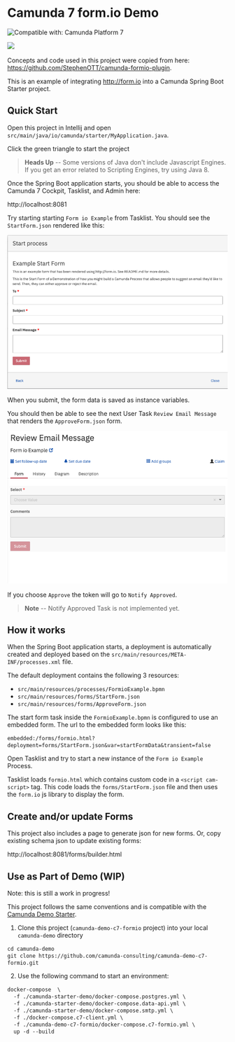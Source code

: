 # Camunda 7 form.io Demo

![Compatible with: Camunda Platform 7](https://img.shields.io/badge/Compatible%20with-Camunda%20Platform%207-26d07c)

[![](https://img.shields.io/badge/Lifecycle-Proof%20of%20Concept-blueviolet)](https://github.com/Camunda-Community-Hub/community/blob/main/extension-lifecycle.md#proof-of-concept-)

Concepts and code used in this project were copied from here: https://github.com/StephenOTT/camunda-formio-plugin. 

This is an example of integrating http://form.io into a Camunda Spring Boot Starter project.

## Quick Start

Open this project in Intellij and open `src/main/java/io/camunda/starter/MyApplication.java`.

Click the green triangle to start the project

> **Heads Up** -- Some versions of Java don't include Javascript Engines. If you get an error related to Scripting Engines, try using Java 8.

Once the Spring Boot application starts, you should be able to access the Camunda 7 Cockpit, Tasklist, and Admin here: 

http://localhost:8081

Try starting starting `Form io Example` from Tasklist. You should see the `StartForm.json` rendered like this:

![Start Form](./screenshots/startForm.png?raw=true "Start Form")

When you submit, the form data is saved as instance variables.

You should then be able to see the next User Task `Review Email Message` that renders the `ApproveForm.json` form. 

![Approve Form](./screenshots/approveForm.png?raw=true "Approve Form")

If you choose `Approve` the token will go to `Notify Approved`. 

> **Note** -- Notify Approved Task is not implemented yet.

## How it works

When the Spring Boot application starts, a deployment is automatically created and deployed based on the `src/main/resources/META-INF/processes.xml` file. 

The default deployment contains the following 3 resources: 

* `src/main/resources/processes/FormioExample.bpmn`
* `src/main/resources/forms/StartForm.json`
* `src/main/resources/forms/ApproveForm.json`

The start form task inside the `FormioExample.bpmn` is configured to use an embedded form. The url to the embedded form looks like this: 

```
embedded:/forms/formio.html?deployment=forms/StartForm.json&var=startFormData&transient=false
```

Open Tasklist and try to start a new instance of the `Form io Example` Process.

Tasklist loads `formio.html` which contains custom code in a `<script cam-script>` tag. This code loads the `forms/StartForm.json` file and then uses the `form.io` js library to display the form.

## Create and/or update Forms

This project also includes a page to generate json for new forms. Or, copy existing schema json to update existing forms: 

http://localhost:8081/forms/builder.html

## Use as Part of Demo (WIP)

Note: this is still a work in progress!

This project follows the same conventions and is compatible with the
[Camunda Demo Starter](https://github.com/camunda-consulting/camunda-demo-starter#camunda-demo-starter).

1. Clone this project (`camunda-demo-c7-formio` project) into your local `camunda-demo` directory

  ```
  cd camunda-demo
  git clone https://github.com/camunda-consulting/camunda-demo-c7-formio.git
  ```

2. Use the following command to start an environment:

```
docker-compose  \
  -f ./camunda-starter-demo/docker-compose.postgres.yml \
  -f ./camunda-starter-demo/docker-compose.data-api.yml \
  -f ./camunda-starter-demo/docker-compose.smtp.yml \
  -f ./docker-compose.c7-client.yml \
  -f ./camunda-demo-c7-formio/docker-compose.c7-formio.yml \
  up -d --build
```



